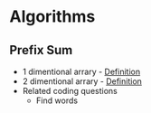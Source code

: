 # Algorithms

## Prefix Sum
* 1 dimentional arrary - [Definition](https://github.com/dengkliu/algorithms/blob/master/PrefixSum.java) 
* 2 dimentional arrary - [Definition](https://github.com/dengkliu/algorithms/blob/master/prefixSum2Dimention.java)
* Related coding questions
  * Find words

